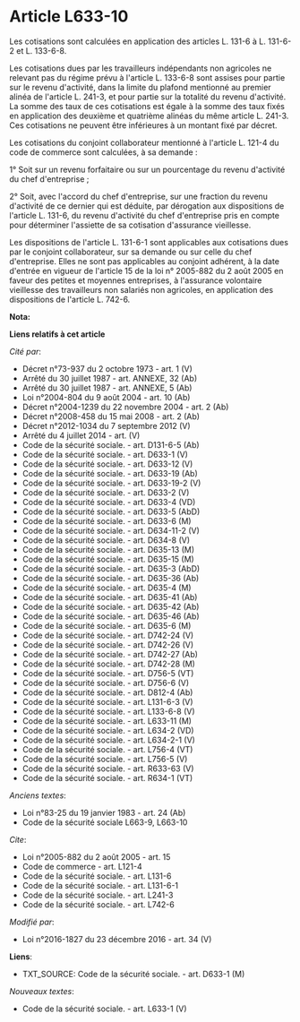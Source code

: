 # Article L633-10

Les cotisations sont calculées en application des articles L. 131-6 à L. 131-6-2 et L. 133-6-8. 

Les cotisations dues par les travailleurs indépendants non agricoles ne relevant pas du régime prévu à l'article L. 133-6-8
sont assises pour partie sur le revenu d'activité, dans la limite du plafond mentionné au premier alinéa de l'article L.
241-3, et pour partie sur la totalité du revenu d'activité. La somme des taux de ces cotisations est égale à la somme des
taux fixés en application des deuxième et quatrième alinéas du même article L. 241-3. Ces cotisations ne peuvent être
inférieures à un montant fixé par décret. 

Les cotisations du conjoint collaborateur mentionné à l'article L. 121-4 du code de commerce sont calculées, à sa demande : 

1° Soit sur un revenu forfaitaire ou sur un pourcentage du revenu d'activité du chef d'entreprise ; 

2° Soit, avec l'accord du chef d'entreprise, sur une fraction du revenu d'activité de ce dernier qui est déduite, par
dérogation aux dispositions de l'article L. 131-6, du revenu d'activité du chef d'entreprise pris en compte pour déterminer
l'assiette de sa cotisation d'assurance vieillesse. 

Les dispositions de l'article L. 131-6-1 sont applicables aux cotisations dues par le conjoint collaborateur, sur sa demande
ou sur celle du chef d'entreprise. Elles ne sont pas applicables au conjoint adhérent, à la date d'entrée en vigueur de
l'article 15 de la loi n° 2005-882 du 2 août 2005 en faveur des petites et moyennes entreprises, à l'assurance volontaire
vieillesse des travailleurs non salariés non agricoles, en application des dispositions de l'article L. 742-6.

**Nota:**



**Liens relatifs à cet article**

_Cité par_:

  - Décret n°73-937 du 2 octobre 1973 - art. 1 (V)
  - Arrêté du 30 juillet 1987 - art. ANNEXE, 32 (Ab)
  - Arrêté du 30 juillet 1987 - art. ANNEXE, 5 (Ab)
  - Loi n°2004-804 du 9 août 2004 - art. 10 (Ab)
  - Décret n°2004-1239 du 22 novembre 2004 - art. 2 (Ab)
  - Décret n°2008-458 du 15 mai 2008 - art. 2 (Ab)
  - Décret n°2012-1034 du 7 septembre 2012 (V)
  - Arrêté du 4 juillet 2014 - art. (V)
  - Code de la sécurité sociale. - art. D131-6-5 (Ab)
  - Code de la sécurité sociale. - art. D633-1 (V)
  - Code de la sécurité sociale. - art. D633-12 (V)
  - Code de la sécurité sociale. - art. D633-19 (Ab)
  - Code de la sécurité sociale. - art. D633-19-2 (V)
  - Code de la sécurité sociale. - art. D633-2 (V)
  - Code de la sécurité sociale. - art. D633-4 (VD)
  - Code de la sécurité sociale. - art. D633-5 (AbD)
  - Code de la sécurité sociale. - art. D633-6 (M)
  - Code de la sécurité sociale. - art. D634-11-2 (V)
  - Code de la sécurité sociale. - art. D634-8 (V)
  - Code de la sécurité sociale. - art. D635-13 (M)
  - Code de la sécurité sociale. - art. D635-15 (M)
  - Code de la sécurité sociale. - art. D635-3 (AbD)
  - Code de la sécurité sociale. - art. D635-36 (Ab)
  - Code de la sécurité sociale. - art. D635-4 (M)
  - Code de la sécurité sociale. - art. D635-41 (Ab)
  - Code de la sécurité sociale. - art. D635-42 (Ab)
  - Code de la sécurité sociale. - art. D635-46 (Ab)
  - Code de la sécurité sociale. - art. D635-6 (M)
  - Code de la sécurité sociale. - art. D742-24 (V)
  - Code de la sécurité sociale. - art. D742-26 (V)
  - Code de la sécurité sociale. - art. D742-27 (Ab)
  - Code de la sécurité sociale. - art. D742-28 (M)
  - Code de la sécurité sociale. - art. D756-5 (VT)
  - Code de la sécurité sociale. - art. D756-6 (V)
  - Code de la sécurité sociale. - art. D812-4 (Ab)
  - Code de la sécurité sociale. - art. L131-6-3 (V)
  - Code de la sécurité sociale. - art. L133-6-8 (V)
  - Code de la sécurité sociale. - art. L633-11 (M)
  - Code de la sécurité sociale. - art. L634-2 (VD)
  - Code de la sécurité sociale. - art. L634-2-1 (V)
  - Code de la sécurité sociale. - art. L756-4 (VT)
  - Code de la sécurité sociale. - art. L756-5 (V)
  - Code de la sécurité sociale. - art. R633-63 (V)
  - Code de la sécurité sociale. - art. R634-1 (VT)

_Anciens textes_:

  - Loi n°83-25 du 19 janvier 1983 - art. 24 (Ab)
  - Code de la sécurité sociale L663-9, L663-10

_Cite_:

  - Loi n°2005-882 du 2 août 2005 - art. 15
  - Code de commerce - art. L121-4
  - Code de la sécurité sociale. - art. L131-6
  - Code de la sécurité sociale. - art. L131-6-1
  - Code de la sécurité sociale. - art. L241-3
  - Code de la sécurité sociale. - art. L742-6

_Modifié par_:

  - Loi n°2016-1827 du 23 décembre 2016 - art. 34 (V)

**Liens**:

  - TXT_SOURCE: Code de la sécurité sociale. - art. D633-1 (M)

_Nouveaux textes_:

  - Code de la sécurité sociale. - art. L633-1 (V)
